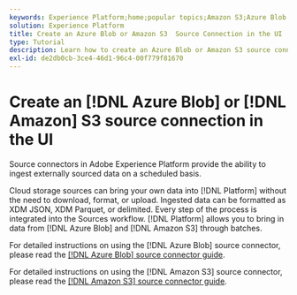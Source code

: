 ```yaml
---
keywords: Experience Platform;home;popular topics;Amazon S3;Azure Blob
solution: Experience Platform
title: Create an Azure Blob or Amazon S3  Source Connection in the UI
type: Tutorial
description: Learn how to create an Azure Blob or Amazon S3 source connection using the Adobe Experience Platform UI.
exl-id: de2db0cb-3ce4-46d1-96c4-00f779f81670
---
```

# Create an [!DNL Azure Blob] or [!DNL Amazon] S3 source connection in the UI

Source connectors in Adobe Experience Platform provide the ability to ingest externally sourced data on a scheduled basis. 

Cloud storage sources can bring your own data into [!DNL Platform] without the need to download, format, or upload. Ingested data can be formatted as XDM JSON, XDM Parquet, or delimited. Every step of the process is integrated into the Sources workflow. [!DNL Platform] allows you to bring in data from [!DNL Azure Blob] and [!DNL Amazon S3] through batches.

For detailed instructions on using the [!DNL Azure Blob] source connector, please read the [[!DNL Azure Blob] source connector guide](./blob.md).

For detailed instructions on using the [!DNL Amazon S3] source connector, please read the [[!DNL Amazon S3] source connector guide](./blob.md).
